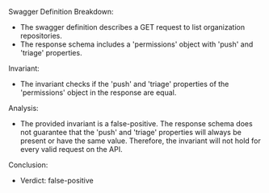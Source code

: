 Swagger Definition Breakdown:
- The swagger definition describes a GET request to list organization repositories.
- The response schema includes a 'permissions' object with 'push' and 'triage' properties.

Invariant:
- The invariant checks if the 'push' and 'triage' properties of the 'permissions' object in the response are equal.

Analysis:
- The provided invariant is a false-positive. The response schema does not guarantee that the 'push' and 'triage' properties will always be present or have the same value. Therefore, the invariant will not hold for every valid request on the API.

Conclusion:
- Verdict: false-positive
